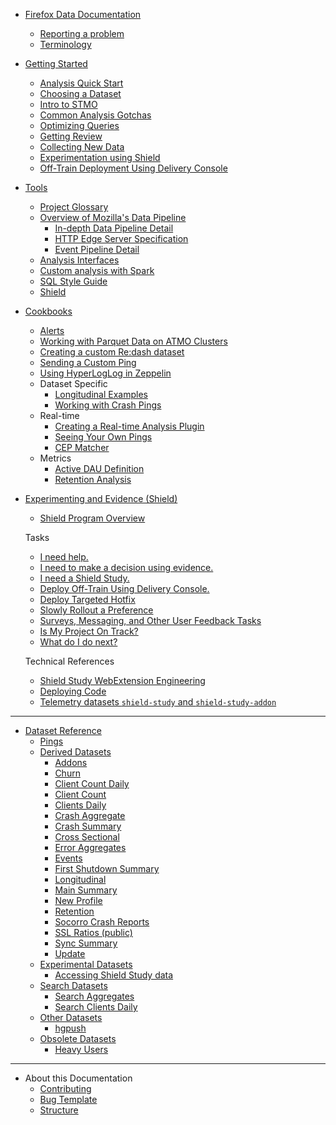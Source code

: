 * [Firefox Data Documentation](introduction.md)
  * [Reporting a problem](concepts/reporting_a_problem.md)
  * [Terminology](concepts/terminology.md)
* [Getting Started](concepts/getting_started.md)
  * [Analysis Quick Start](concepts/analysis_intro.md)
  * [Choosing a Dataset](concepts/choosing_a_dataset.md)
  * [Intro to STMO](tools/stmo.md)
  * [Common Analysis Gotchas](concepts/analysis_gotchas.md)
  * [Optimizing Queries](concepts/sql_optimization.md)
  * [Getting Review](concepts/review.md)
  * [Collecting New Data](datasets/new_data.md)
  * [Experimentation using Shield](concepts/experimentation_using_shield.md)
  * [Off-Train Deployment Using Delivery Console](concepts/off_train_deployment.md)
* [Tools](tools/README.md)
  * [Project Glossary](tools/projects.md)
  * [Overview of Mozilla's Data Pipeline](/concepts/pipeline/data_pipeline.md)
    * [In-depth Data Pipeline Detail](/concepts/pipeline/data_pipeline_detail.md)
    * [HTTP Edge Server Specification](/concepts/pipeline/http_edge_spec.md)
    * [Event Pipeline Detail](/concepts/pipeline/event_pipeline.md)
  * [Analysis Interfaces](tools/interfaces.md)
  * [Custom analysis with Spark](tools/spark.md)
  * [SQL Style Guide](concepts/sql_style.md)
  * [Shield](concepts/shield.md)
* [Cookbooks](cookbooks/README.md)
  * [Alerts](tools/alerts.md)
  * [Working with Parquet Data on ATMO Clusters](cookbooks/parquet.md)
  * [Creating a custom Re:dash dataset](cookbooks/create_a_dataset.md)
  * [Sending a Custom Ping](cookbooks/new_ping.md)
  * [Using HyperLogLog in Zeppelin](cookbooks/hll_zeppelin.md)
  * Dataset Specific
    * [Longitudinal Examples](cookbooks/longitudinal_examples.md)
    * [Working with Crash Pings](cookbooks/crash_pings.md)
  * Real-time
    * [Creating a Real-time Analysis Plugin](cookbooks/realtime_analysis_plugin.md)
    * [Seeing Your Own Pings](cookbooks/view_pings_cep.md)
    * [CEP Matcher](tools/cep_matcher.md)
  * Metrics
    * [Active DAU Definition](cookbooks/active_dau.md)
    * [Retention Analysis](cookbooks/retention.md)

* [Experimenting and Evidence (Shield)](concepts/experiments/index.md)

  * [Shield Program Overview](concepts/experiments/experimentation_using_shield.md) 

  Tasks 
  
  * [I need help.](concepts/experiments/get_help.md)
  * [I need to make a decision using evidence.](concepts/experiments/index.md)
  * [I need a Shield Study.](concepts/experiments/need_shield_study.md)
  * [Deploy Off-Train Using Delivery Console.](concepts/experiments/off_train_deployment.md)
  * [Deploy Targeted Hotfix]()
  * [Slowly Rollout a Preference]()
  * [Surveys, Messaging, and Other User Feedback Tasks]()
  * [Is My Project On Track?](concepts/experiments/is_my_project_on_track.md)
  * [What do I do next?]()

  Technical References
  
  * [Shield Study WebExtension Engineering](concepts/experiments/shield_study_engineering.md)
  * [Deploying Code](concepts/experiments/deploying_code.md)
  * [Telemetry datasets `shield-study` and `shield-study-addon`]()


---

* [Dataset Reference](datasets/reference.md)
  * [Pings](datasets/pings.md)
  * [Derived Datasets](datasets/derived.md)
    * [Addons](datasets/batch_view/addons/reference.md)
    * [Churn](datasets/mozetl/churn/reference.md)
    * [Client Count Daily](datasets/batch_view/client_count_daily/reference.md)
    * [Client Count](datasets/batch_view/client_count/reference.md)
    * [Clients Daily](datasets/batch_view/clients_daily/reference.md)
    * [Crash Aggregate](datasets/batch_view/crash_aggregates/reference.md)
    * [Crash Summary](datasets/batch_view/crash_summary/reference.md)
    * [Cross Sectional](datasets/batch_view/cross_sectional/reference.md)
    * [Error Aggregates](datasets/streaming/error_aggregates/reference.md)
    * [Events](datasets/batch_view/events/reference.md)
    * [First Shutdown Summary](datasets/batch_view/first_shutdown_summary/reference.md)
    * [Longitudinal](datasets/batch_view/longitudinal/reference.md)
    * [Main Summary](datasets/batch_view/main_summary/reference.md)
    * [New Profile](datasets/batch_view/new_profile/reference.md)
    * [Retention](datasets/batch_view/retention/reference.md)
    * [Socorro Crash Reports](datasets/other/socorro_crash/reference.md)
    * [SSL Ratios (public)](datasets/other/ssl/reference.md)
    * [Sync Summary](datasets/batch_view/sync_summary/reference.md)
    * [Update](datasets/batch_view/update/reference.md)
  * [Experimental Datasets](tools/experiments.md)
    * [Accessing Shield Study data](datasets/shield.md)
  * [Search Datasets](datasets/search.md)
    * [Search Aggregates](datasets/mozetl/search_aggregates/reference.md)
    * [Search Clients Daily](datasets/mozetl/search_clients_daily/reference.md)
  * [Other Datasets](datasets/other.md)
    * [hgpush](datasets/other/hgpush/reference.md)
  * [Obsolete Datasets](datasets/obsolete.md)
    * [Heavy Users](datasets/obsolete/heavy_users/reference.md)

---

* About this Documentation
  * [Contributing](meta/contributing.md)
  * [Bug Template](https://bugzilla.mozilla.org/enter_bug.cgi?assigned_to=nobody%40mozilla.org&bug_file_loc=http%3A%2F%2F&bug_ignored=0&bug_severity=normal&bug_status=NEW&cf_fx_iteration=---&cf_fx_points=---&component=Documentation%20and%20Knowledge%20Repo%20%28RTMO%29&contenttypemethod=autodetect&contenttypeselection=text%2Fplain&defined_groups=1&flag_type-4=X&flag_type-607=X&flag_type-800=X&flag_type-803=X&flag_type-916=X&form_name=enter_bug&maketemplate=Remember%20values%20as%20bookmarkable%20template&op_sys=Linux&priority=--&product=Data%20Platform%20and%20Tools&rep_platform=x86_64&target_milestone=---&version=unspecified)
  * [Structure](meta/structure.md)
